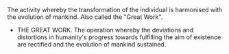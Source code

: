 The activity whereby the transformation of the individual is harmonised with the evolution of mankind. Also called the "Great Work".
- THE GREAT WORK. The operation whereby the deviations and distortions in humanity's progress towards fulfilling the aim of existence are rectified and the evolution of mankind sustained. 